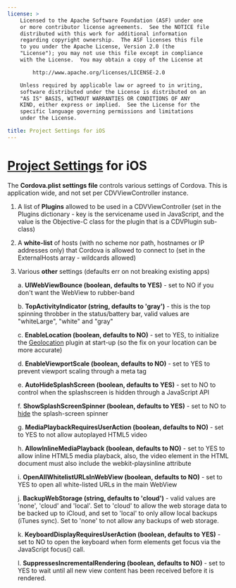 ```yaml
---
license: >
    Licensed to the Apache Software Foundation (ASF) under one
    or more contributor license agreements.  See the NOTICE file
    distributed with this work for additional information
    regarding copyright ownership.  The ASF licenses this file
    to you under the Apache License, Version 2.0 (the
    "License"); you may not use this file except in compliance
    with the License.  You may obtain a copy of the License at

        http://www.apache.org/licenses/LICENSE-2.0

    Unless required by applicable law or agreed to in writing,
    software distributed under the License is distributed on an
    "AS IS" BASIS, WITHOUT WARRANTIES OR CONDITIONS OF ANY
    KIND, either express or implied.  See the License for the
    specific language governing permissions and limitations
    under the License.

title: Project Settings for iOS
---
```


[Project Settings](../index.html) for iOS
========================

The **Cordova.plist settings file** controls various settings of Cordova. This is application wide, and not set per CDVViewController instance.

1. A list of **Plugins** allowed to be used in a CDVViewController (set in the Plugins dictionary - key is the servicename used in JavaScript, and the value is the Objective-C class for the plugin that is a CDVPlugin sub-class)
2. A **white-list** of hosts (with no scheme nor path, hostnames or IP addresses only) that Cordova is allowed to connect to (set in the ExternalHosts array - wildcards allowed)
3. Various **other** settings (defaults err on not breaking existing apps)

	a. **UIWebViewBounce (boolean, defaults to YES)** - set to NO if you don't want the WebView to rubber-band

	b. **TopActivityIndicator (string, defaults to 'gray')** - this is the top spinning throbber in the status/battery bar, valid values are "whiteLarge", "white" and "gray"

	c. **EnableLocation (boolean, defaults to NO)** - set to YES, to initialize the [Geolocation](../../../cordova/geolocation/geolocation.html) plugin at start-up (so the fix on your location can be more accurate)

	d. **EnableViewportScale (boolean, defaults to NO)** - set to YES to prevent viewport scaling through a meta tag

	e. **AutoHideSplashScreen (boolean, defaults to YES)** - set to NO to control when the splashscreen is hidden through a JavaScript API

	f. **ShowSplashScreenSpinner (boolean, defaults to YES)** - set to NO to [hide](../../../cordova/splashscreen/splashscreen.hide.html) the splash-screen spinner

	g. **MediaPlaybackRequiresUserAction (boolean, defaults to NO)** - set to YES to not allow autoplayed HTML5 video

	h. **AllowInlineMediaPlayback (boolean, defaults to NO)** - set to YES to allow inline HTML5 media playback, also, the video element in the HTML document must also include the webkit-playsinline attribute

	i. **OpenAllWhitelistURLsInWebView (boolean, defaults to NO)** - set to YES to open all white-listed URLs in the main WebView

	j. **BackupWebStorage (string, defaults to 'cloud')** - valid values are 'none', 'cloud' and 'local'. Set to 'cloud' to allow the web storage data to be backed up to iCloud, and set to 'local' to only allow local backups (iTunes sync). Set to 'none' to not allow any backups of web storage.
	
	k. **KeyboardDisplayRequiresUserAction (boolean, defaults to YES)** - set to NO to open the keyboard when form elements get focus via the JavaScript focus() call.

	l. **SuppressesIncrementalRendering (boolean, defaults to NO)** - set to YES to wait until all new view content has been received before it is rendered.
